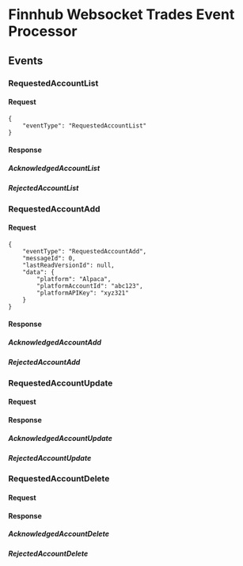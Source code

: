 # Finnhub Websocket Trades Event Processor

## Events

### RequestedAccountList

#### Request

```
{
	"eventType": "RequestedAccountList"
}
```

#### Response

##### AcknowledgedAccountList

##### RejectedAccountList

### RequestedAccountAdd

#### Request

```
{
	"eventType": "RequestedAccountAdd",
	"messageId": 0,
	"lastReadVersionId": null,
	"data": {
		"platform": "Alpaca",
		"platformAccountId": "abc123",
		"platformAPIKey": "xyz321"
	}
}
```

#### Response

##### AcknowledgedAccountAdd

##### RejectedAccountAdd

### RequestedAccountUpdate

#### Request

#### Response

##### AcknowledgedAccountUpdate

##### RejectedAccountUpdate

### RequestedAccountDelete

#### Request

#### Response

##### AcknowledgedAccountDelete

##### RejectedAccountDelete
